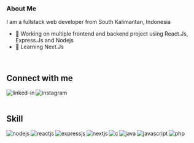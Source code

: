 ### About Me
I am a fullstack web developer from South Kalimantan, Indonesia
- 🔭 Working on multiple frontend and backend project using React.Js, Express.Js and Nodejs
- 🌱 Learning Next.Js
<br>

<!---
arsasf/arsasf is a ✨ special ✨ repository because its `README.md` (this file) appears on your GitHub profile.
You can click the Preview link to take a look at your changes.
--->

## Connect with me
[<img align="left" alt="linked-in" src="https://img.shields.io/badge/linkedin-%230077B5.svg?&style=for-the-badge&logo=linkedin&logoColor=white" />](https://www.linkedin.com/in/aulia-sftr/)
[<img align="left" alt="instagram" src="https://img.shields.io/badge/instagram-%2343853D.svg?&style=for-the-badge&logo=instagram&logoColor=black" />](https://www.instagram.com/aularsf_/)
<br>
<br>
## Skill
<img align="left" alt="nodejs" src="https://img.shields.io/badge/node.js%20-%2343853D.svg?&style=for-the-badge&logo=node.js&logoColor=white" />
<img align="left" alt="reactjs" src="https://img.shields.io/badge/react.js%20-%2320232a.svg?&style=for-the-badge&logo=react&logoColor=%2361DAFB" />
<img align="left" alt="expressjs" src="https://img.shields.io/badge/express.js%20-%23232F3E?logo=express-js&logoColor=white&style=for-the-badge&logo=express.js&logoColor=green" />
<img align="left" alt="nextjs" src="https://img.shields.io/badge/next.js%20-%2343853D?logo=next-js&logoColor=white&style=for-the-badge" />
<img align="left" alt="c" src="https://img.shields.io/badge/c%20-%23232F3E?logo=c&logoColor=#15425e&style=for-the-badge" />
<img align="left" alt="java" src="https://img.shields.io/badge/java%20-%230077B5?logo=java&logoColor=white&style=for-the-badge" />
<img align="left" alt="javascript" src="https://img.shields.io/badge/javascript%20-%23232F3E?logo=javascript&logoColor=yellow&style=for-the-badge" />
<img align="left" alt="php" src="https://img.shields.io/badge/php%20-%230077B5?logo=php&logoColor=purple&style=for-the-badge" />
<br>
<br>
